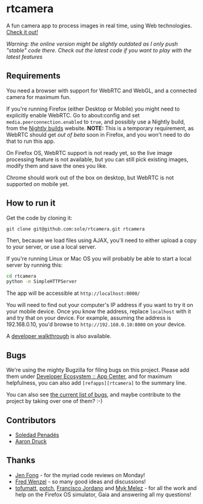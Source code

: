 # rtcamera

A fun camera app to process images in real time, using Web technologies. [Check it out!](http://sole.github.io/rtcamera)

*Warning: the online version might be slightly outdated as I only push "stable" code there. Check out the latest code if you want to play with the latest features*

## Requirements

You need a browser with support for WebRTC and WebGL, and a connected camera for maximum fun.

If you're running Firefox (either Desktop or Mobile) you might need to explicitly enable WebRTC. Go to about:config and set ```media.peerconnection.enabled``` to ```true```, and possibly use a Nightly build, from the [Nightly builds](http://nightly.mozilla.org/) website. **NOTE:** This is a temporary requirement, as WebRTC should get *out of beta* soon in Firefox, and you won't need to do that to run this app.

On Firefox OS, WebRTC support is not ready yet, so the live image processing feature is not available, but you can still pick existing images, modify them and save the ones you like.

Chrome should work out of the box on desktop, but WebRTC is not supported on mobile yet.

## How to run it

Get the code by cloning it:

```git clone git@github.com:sole/rtcamera.git rtcamera```

Then, because we load files using AJAX, you'll need to either upload a copy to your server, or use a local server.

If you're running Linux or Mac OS you will probably be able to start a local server by running this:

```bash
cd rtcamera
python -m SimpleHTTPServer
```

The app will be accessible at ```http://localhost:8000/```

You will need to find out your computer's IP address if you want to try it on your mobile device. Once you know the address, replace ```localhost``` with it and try that on your device. For example, assuming the address is 192.168.0.10, you'd browse to ```http://192.168.0.10:8000``` on your device.

A [developer walkthrough](./docs/Walkthrough.md) is also available.

## Bugs

We're using the mighty Bugzilla for filing bugs on this project.
Please add them under [Developer Ecosystem :: App Center](https://bugzilla.mozilla.org/enter_bug.cgi?product=Developer%20Ecosystem&component=App%20Center), and for maximum helpfulness, you can also add ```[refapps][rtcamera]``` to the summary line.

You can also see [the current list of bugs](https://bugzilla.mozilla.org/buglist.cgi?quicksearch=[refapps][rtcamera]&list_id=7428025), and maybe contribute to the project by taking over one of them? :-)

## Contributors

* [Soledad Penadés](http://soledadpenades.com)
* [Aaron Druck](http://www.whatthedruck.com/)

## Thanks

* [Jen Fong](http://ednapiranha.com/) - for the myriad code reviews on Monday!
* [Fred Wenzel](http://fredericiana.com/) - so many good ideas and discussions!
* [tofumatt](http://lonelyvegan.com/), [potch](http://potch.me/), [Francisco Jordano](http://www.ardeenelinfierno.com/) and [Myk Melez](http://www.mykzilla.org/) - for all the work and help on the Firefox OS simulator, Gaia and answering all my questions!
